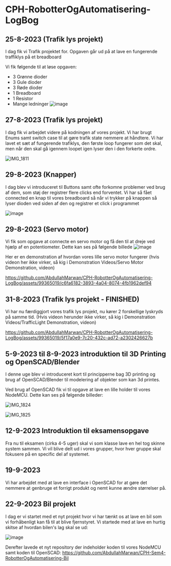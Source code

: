 # CPH-RobotterOgAutomatisering-LogBog

## 25-8-2023 (Trafik lys projekt)
I dag fik vi Trafik projektet for. Opgaven går ud på at lave en fungerende traffiklys på et breadboard

Vi fik følgende til at løse opgaven:
- 3 Grønne dioder
- 3 Gule dioder
- 3 Røde dioder
- 1 Breadboard
- 1 Resistor
- Mange ledninger
![image](https://github.com/AbdullahMarwan/CPH-RobotterOgAutomatisering-LogBog/assets/99365019/f5bd499c-5455-4d92-836b-7a5044486702)

## 27-8-2023 (Trafik lys projekt)
I dag fik vi arbejdet videre på kodningen af vores projekt. Vi har brugt Enums samt switch case til at gøre trafik state nemmere at håndtere.
Vi har lavet et sæt af fungerende trafiklys, den første loop fungerer som det skal, men når den skal gå igennem loopet igen lyser den i den forkerte ordre.

![IMG_1811](https://github.com/AbdullahMarwan/CPH-RobotterOgAutomatisering-LogBog/assets/99365019/4fcc5f9a-725f-43d1-9cfc-54020c1c9d5c)

## 29-8-2023 (Knapper)
I dag blev vi introduceret til Buttons samt ofte forkomne problemer ved brug af dem, som støj der registrer flere clicks end forventet. Vi har så fået connected en knap til vores breadboard så når vi trykker på knappen så lyser dioden ved siden af den og registrer et click i programmet

![image](https://github.com/AbdullahMarwan/CPH-RobotterOgAutomatisering-LogBog/assets/99365019/8a77f112-461a-4e1a-b20d-dbf181cfa474)

## 29-8-2023 (Servo motor)
Vi fik som opgave at connecte en servo motor og få den til at dreje ved hjælp af en potentiometer. Dette kan ses på følgende billede
![image](https://github.com/AbdullahMarwan/CPH-RobotterOgAutomatisering-LogBog/assets/99365019/6272f3a9-1a37-4306-93b4-6fb1d79980b9)

Her er en demonstration af hvordan vores lille servo motor fungerer (hvis videon her ikke virker, så kig i Demonstration Videos/Servo Motor Demonstration, videon)

https://github.com/AbdullahMarwan/CPH-RobotterOgAutomatisering-LogBog/assets/99365019/c6fa6182-3893-4a04-8074-4fb1962def94

## 31-8-2023 (Trafik lys projekt - FINISHED)
Vi har nu færdiggjort vores trafik lys projekt, nu kører 2 forskellige lyskryds på samme tid. (Hvis videon herunder ikke virker, så kig i Demonstration Videos/TrafficLight Demonstration, videon)

https://github.com/AbdullahMarwan/CPH-RobotterOgAutomatisering-LogBog/assets/99365019/5f17a0e9-7c20-432c-ad72-a2302426627b

## 5-9-2023 til 8-9-2023 introduktion til 3D Printing og OpenSCAD/Blender 
I denne uge blev vi introduceret kort til principperne bag 3D printing og brug af OpenSCAD/Blender til modelering af objekter som kan 3d printes.

Ved brug af OpenSCAD fik vi til opgave at lave en lille holder til vores NodeMCU. Dette kan ses på følgende billeder:

![IMG_1824](https://github.com/AbdullahMarwan/CPH-RobotterOgAutomatisering-LogBog/assets/99365019/6b5e101f-1946-45d0-9314-e68d4d7c6053)

![IMG_1825](https://github.com/AbdullahMarwan/CPH-RobotterOgAutomatisering-LogBog/assets/99365019/0ead7ef5-2cf8-49ac-a1bc-1bea92d6a363)

## 12-9-2023 Introduktion til eksamensopgave
Fra nu til eksamen (cirka 4-5 uger) skal vi som klasse lave en hel tog skinne system sammen. Vi vil blive delt ud i vores grupper, hvor hver gruppe skal fokusere på en specific del af systemet.

## 19-9-2023 
Vi har arbejdet med at lave en interface i OpenSCAD for at gøre det nemmere at genbruge et forrigt produkt og nemt kunne ændre størrelser på.

## 22-9-2023 Bil projekt
I dag er vi startet med et nyt projekt hvor vi har tænkt os at lave en bil som vi forhåbenligt kan få til at blive fjernstyret.
Vi startede med at lave en hurtig skitse af hvordan bilen's lag skal se ud:

![image](https://github.com/AbdullahMarwan/CPH-RobotterOgAutomatisering-LogBog/assets/99365019/a318266c-124b-441e-af3f-fac806f4c655)

Derefter lavede et nyt repository der indeholder koden til vores NodeMCU samt koden til OpenSCAD: https://github.com/AbdullahMarwan/CPH-Sem4-RobotterOgAutomatisering-Bil



